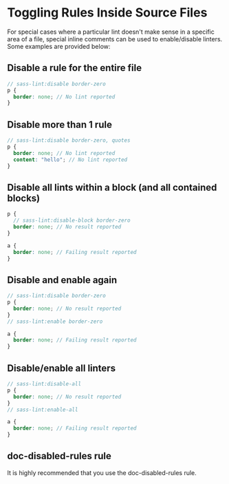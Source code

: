 # Toggling Rules Inside Source Files

For special cases where a particular lint doesn't make sense in a specific area of a file, special inline comments can be used to enable/disable linters. Some examples are provided below:

## Disable a rule for the entire file

```scss
// sass-lint:disable border-zero
p {
  border: none; // No lint reported
}
```

## Disable more than 1 rule

```scss
// sass-lint:disable border-zero, quotes
p {
  border: none; // No lint reported
  content: "hello"; // No lint reported
}
```

## Disable all lints within a block (and all contained blocks)

```scss
p {
  // sass-lint:disable-block border-zero
  border: none; // No result reported
}

a {
  border: none; // Failing result reported
}
```

## Disable and enable again

```scss
// sass-lint:disable border-zero
p {
  border: none; // No result reported
}
// sass-lint:enable border-zero

a {
  border: none; // Failing result reported
}
```

## Disable/enable all linters

```scss
// sass-lint:disable-all
p {
  border: none; // No result reported
}
// sass-lint:enable-all

a {
  border: none; // Failing result reported
}
```

## doc-disabled-rules rule

It is highly recommended that you use the doc-disabled-rules rule.

